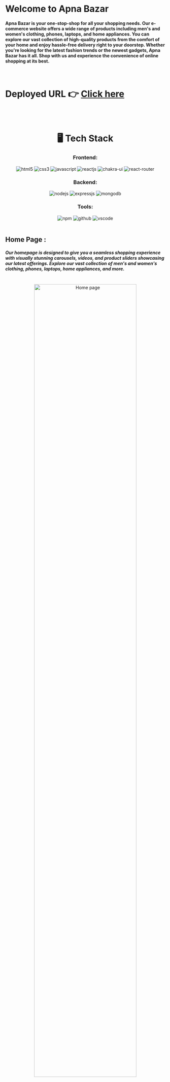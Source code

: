 # Welcome to Apna Bazar

<h4>Apna Bazar is your one-stop-shop for all your shopping needs. Our e-commerce website offers a wide range of products including men's and women's clothing, phones, laptops, and home appliances. You can explore our vast collection of high-quality products from the comfort of your home and enjoy hassle-free delivery right to your doorstep. Whether you're looking for the latest fashion trends or the newest gadgets, Apna Bazar has it all. Shop with us and experience the convenience of online shopping at its best.</h4>

<br/>

# Deployed URL 👉 [Click here](https://apnaabazar.netlify.app/)

  <br/>
  <br/>

<h1 align="center">🖥️ Tech Stack</h1>

<h3 align="center">Frontend:</h3>

 <div align="center">
 <img src="https://img.shields.io/badge/html5-%23E34F26.svg?style=for-the-badge&logo=html5&logoColor=white" align="center" alt="html5">
 <img src = "https://img.shields.io/badge/css3-%231572B6.svg?style=for-the-badge&logo=css3&logoColor=white" align="center" alt="css3">
 <img src="https://img.shields.io/badge/javascript-%23323330.svg?style=for-the-badge&logo=javascript&logoColor=%23F7DF1E"  align="center" alt="javascript" />
 <img src="https://img.shields.io/badge/React-20232A?style=for-the-badge&logo=react&logoColor=61DAFB"  align="center" alt="reactjs" />
   <img src = "https://img.shields.io/badge/chakra ui-%234ED1C5.svg?style=for-the-badge&logo=chakraui&logoColor=white" align="center" alt="chakra-ui"/>
  <img src="https://img.shields.io/badge/React_Router-CA4245?style=for-the-badge&logo=react-router&logoColor=white"  align="center" alt="react-router" />
</div>

<h3 align="center">Backend:</h3>

<p align="center">
  <img src="https://img.shields.io/badge/Node.js-339933?style=for-the-badge&logo=nodedotjs&logoColor=white" alt="nodejs" />
  <img src="https://img.shields.io/badge/Express.js-000000?style=for-the-badge&logo=express&logoColor=white" alt="expressjs" />
  <img src="https://img.shields.io/badge/MongoDB-4EA94B?style=for-the-badge&logo=mongodb&logoColor=white" alt="mongodb" />
</p>

<div align="center"><h3 align="center">Tools:</h3> 
  <img src = "https://img.shields.io/badge/NPM-%23000000.svg?style=for-the-badge&logo=npm&logoColor=white" align="center" alt="npm">
  <img src="https://img.shields.io/badge/GitHub-100000?style=for-the-badge&logo=github&logoColor=white"  align="center" alt="github"/>
   <img src="https://img.shields.io/badge/Visual%20Studio-5C2D91.svg?style=for-the-badge&logo=visual-studio&logoColor=white"  align="center" alt="vscode"/>
</div>

<br/>

## Home Page :

<h5>Our homepage is designed to give you a seamless shopping experience with visually stunning carousels, videos, and product sliders showcasing our latest offerings. Explore our vast collection of men's and women's clothing, phones, laptops, home appliances, and more.</h5>
<br/>

<div align="center">
  <img width="80%" alt="Home page" src="https://iili.io/HGJmD57.jpg"/>
  <!-- ![HomePage](https://user-images.githubusercontent.com/107460451/213928222-1d9344df-a41c-4ec6-a2e1-567bd87baeff.jpg) -->
</div>
<br/>

## Signup Page :

<h5>At Apna Bazar, we value our customers and want to make your shopping experience as seamless as possible. Our sign-up page is designed to be user-friendly and straightforward, so you can quickly and easily create your account. Simply enter your name, email, phone number, and password, and you'll be on your way to shopping with us.</h5>

<h5>In the event that you enter an email address that is already in use, our system will recognize it and prompt you to login instead. Similarly, if you enter an email address in the wrong format, our system will recognize the error and prompt you to enter a valid email address. Additionally, if your phone number is not 10 digits long, our system will recognize the error and prompt you to enter a valid phone number.</h5>

<h5>At Apna Bazar, we strive to provide our customers with the best shopping experience possible. By making our sign-up page user-friendly and error-free, we ensure that you can quickly and easily create your account and start shopping with us.</h5>
<br/>

<table align="center">
  <tr>
    <td>
        <img src="https://iili.io/HGJy56x.jpg" alt ="signup page" />
    </td>
    <!-- <td>
      <img height="400px" src="https://user-images.githubusercontent.com/107460451/213929611-dffa65a1-132c-46c1-92c9-402d0d079757.jpg" alt="login page 2">
    </td> -->
  </tr>
</table>

<!-- ![SignUp](https://user-images.githubusercontent.com/107460451/213929583-e48c32af-fb3e-4bb1-afa0-1fa64475ecf3.jpg) -->

<br/>

## Login Page :

<h5>Our login page is designed to make it easy for you to access your account and start shopping. Simply enter your registered email address and password, and you'll be redirected to our homepage where you can start exploring our vast collection of high-quality products.</h5>

<h5>In the event that you enter an incorrect email address or password, our system will recognize the error and prompt you to enter the correct information. We value the security of your account and take measures to ensure that your login information is protected.</h5>

<h5>At Apna Bazar, we strive to make your shopping experience as smooth and enjoyable as possible. With our user-friendly login page, you can easily access your account and start shopping with just a few clicks. So, login to your account and start shopping with confidence at Apna Bazar.</h5>
<br/>

<table align="center">
  <tr>
    <td>
      <img height="400px" src="https://iili.io/HGd9JSV.jpg" alt="login page 1">
    </td>
    <!-- <td>
      <img height="400px" src="https://user-images.githubusercontent.com/107460451/213929611-dffa65a1-132c-46c1-92c9-402d0d079757.jpg" alt="login page 2">
    </td> -->
  </tr>
</table>

<br/>
